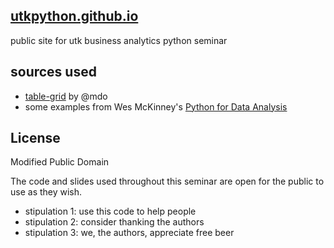## [utkpython.github.io](http://utkpython.github.io)

public site for utk business analytics python seminar


## sources used
* [table-grid](https://github.com/mdo/table-grid) by @mdo
* some examples from Wes McKinney's [Python for Data Analysis](http://shop.oreilly.com/product/0636920023784.do)

## License
Modified Public Domain

The code and slides used throughout this seminar are open for the public to use as they wish.

* stipulation 1: use this code to help people
* stipulation 2: consider thanking the authors
* stipulation 3: we, the authors, appreciate free beer






